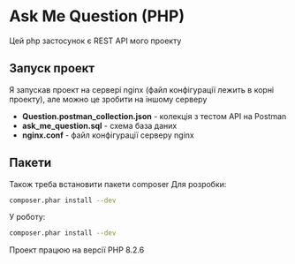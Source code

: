 # Ask Me Question (PHP)
Цей php застосунок є REST API мого проекту 
## Запуск проект
Я запускав проект на сервері nginx (файл конфігурації лежить в корні проекту), але можно це зробити на іншому серверу

- **Question.postman_collection.json** - колекція з тестом API на Postman 
- **ask_me_question.sql** - схема база даних
- **nginx.conf** - файл конфігурації серверу nginx
## Пакети
Також треба встановити пакети composer
Для розробки:
```sh
composer.phar install --dev
```
У роботу:
```sh
composer.phar install --dev
```
Проект працюю на версії PHP 8.2.6
